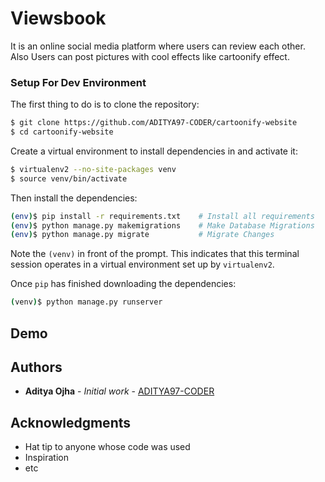 # Viewsbook
It is an online social media platform where users can review each other. Also Users can post pictures with cool effects like cartoonify effect.


### Setup For Dev Environment

The first thing to do is to clone the repository:

```sh
$ git clone https://github.com/ADITYA97-CODER/cartoonify-website
$ cd cartoonify-website
```

Create a virtual environment to install dependencies in and activate it:

```sh
$ virtualenv2 --no-site-packages venv
$ source venv/bin/activate
```
Then install the dependencies:

```sh
(env)$ pip install -r requirements.txt    # Install all requirements
(env)$ python manage.py makemigrations    # Make Database Migrations
(env)$ python manage.py migrate           # Migrate Changes
```
Note the `(venv)` in front of the prompt. This indicates that this terminal
session operates in a virtual environment set up by `virtualenv2`.

Once `pip` has finished downloading the dependencies:
```sh
(venv)$ python manage.py runserver
```


## Demo

## Authors

* **Aditya Ojha** - *Initial work* - [ADITYA97-CODER](https://github.com/ADITYA97-CODER)


## Acknowledgments

* Hat tip to anyone whose code was used
* Inspiration
* etc


